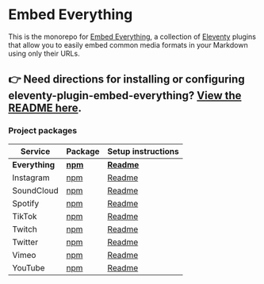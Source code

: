 # Embed Everything

This is the monorepo for [Embed Everything](https://gfscott.com/embed-everything), a collection of [Eleventy](https://www.11ty.dev) plugins that allow you to easily embed common media formats in your Markdown using only their URLs.

## 👉 Need directions for installing or configuring eleventy-plugin-embed-everything? [View the README here](/packages/everything/).

### Project packages

Service | Package | Setup instructions
------- | ------- | ------------------
**Everything**  | **[npm](https://www.npmjs.com/package/eleventy-plugin-embed-everything)** | **[Readme](/packages/everything)**
Instagram       | [npm](https://www.npmjs.com/package/eleventy-plugin-embed-instagram)      | [Readme](/packages/instagram) 
SoundCloud      | [npm](https://www.npmjs.com/package/eleventy-plugin-embed-soundcloud)     | [Readme](/packages/soundcloud)
Spotify         | [npm](https://www.npmjs.com/package/eleventy-plugin-embed-spotify)        | [Readme](/packages/spotify)   
TikTok          | [npm](https://www.npmjs.com/package/eleventy-plugin-embed-tiktok)         | [Readme](/packages/tiktok)    
Twitch          | [npm](https://www.npmjs.com/package/eleventy-plugin-embed-twitch)         | [Readme](/packages/twitch)    
Twitter         | [npm](https://www.npmjs.com/package/eleventy-plugin-embed-twitter)        | [Readme](/packages/twitter)   
Vimeo           | [npm](https://www.npmjs.com/package/eleventy-plugin-vimeo-embed)          | [Readme](/packages/vimeo)     
YouTube         | [npm](https://www.npmjs.com/package/eleventy-plugin-youtube-embed)        | [Readme](/packages/youtube)   